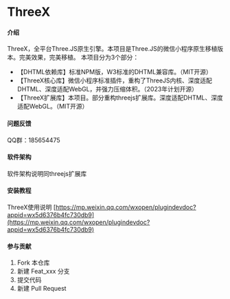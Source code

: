# ThreeX

#### 介绍
ThreeX，全平台Three.JS原生引擎。本项目是Three.JS的微信小程序原生移植版本。完美效果，完美移植。
本项目分为3个部分：

- 【DHTML依赖库】标准NPM版，W3标准的DHTML兼容库。（MIT开源）
- 【ThreeX核心库】微信小程序标准插件，重构了ThreeJS内核、深度适配DHTML、深度适配WebGL，并强力压缩体积。（2023年计划开源）
- 【ThreeX扩展库】本项目。部分重构threejs扩展库。深度适配DHTML、深度适配WebGL。（MIT开源）


#### 问题反馈
QQ群：185654475

#### 软件架构
软件架构说明同threejs扩展库


#### 安装教程

ThreeX使用说明 [https://mp.weixin.qq.com/wxopen/plugindevdoc?appid=wx5d6376b4fc730db9](https://mp.weixin.qq.com/wxopen/plugindevdoc?appid=wx5d6376b4fc730db9)


#### 参与贡献

1.  Fork 本仓库
2.  新建 Feat_xxx 分支
3.  提交代码
4.  新建 Pull Request
